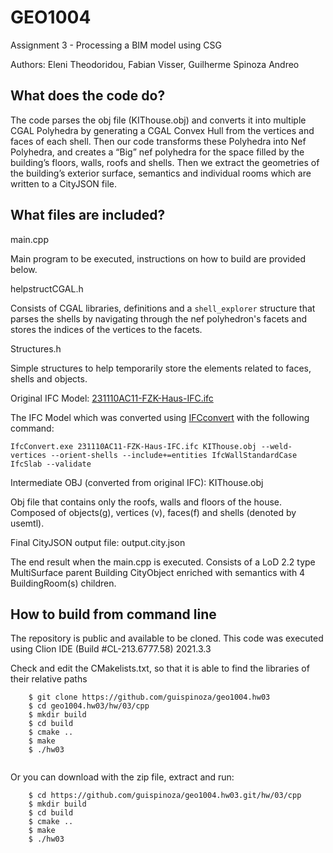 # GEO1004
Assignment 3 - Processing a BIM model using CSG

Authors: Eleni Theodoridou, Fabian Visser, Guilherme Spinoza Andreo

## What does the code do?

The code parses the obj file (KIThouse.obj) and converts it into multiple CGAL Polyhedra by generating a CGAL Convex Hull from  the vertices and faces of each shell. Then our code transforms these Polyhedra into Nef Polyhedra, and creates a “Big” nef polyhedra for the space filled by the building’s floors, walls, roofs and shells. Then we extract the geometries of the building’s exterior surface, semantics and individual rooms which are written to a CityJSON file. 

## What files are included?
main.cpp

Main program to be executed, instructions on how to build are provided below.

helpstructCGAL.h

Consists of CGAL libraries, definitions and a ```shell_explorer``` structure that parses the shells by navigating through the nef polyhedron's facets and stores the indices of the vertices to the facets. 

Structures.h

Simple structures to help temporarily store the elements related to faces, shells and objects.

Original IFC Model: [231110AC11-FZK-Haus-IFC.ifc](http://openifcmodel.cs.auckland.ac.nz/Model/Details/109)

The IFC Model which was converted using [IFCconvert](http://ifcopenshell.org/ifcconvert) with the following command:

```IfcConvert.exe 231110AC11-FZK-Haus-IFC.ifc KIThouse.obj --weld-vertices --orient-shells --include+=entities IfcWallStandardCase IfcSlab --validate```

Intermediate OBJ (converted from original IFC): KIThouse.obj

Obj file that contains only the roofs, walls and floors of the house. Composed of objects(g), vertices (v), faces(f) and shells (denoted by usemtl).

Final CityJSON output file: output.city.json

The end result when the main.cpp is executed. Consists of a LoD 2.2 type MultiSurface parent Building CityObject enriched with semantics with 4 BuildingRoom(s) children.

## How to build from command line

The repository is public and available to be cloned.
This code was executed using Clion IDE (Build #CL-213.6777.58) 2021.3.3

Check and edit the CMakelists.txt, so that it is able to find the libraries of their relative paths 

```
    $ git clone https://github.com/guispinoza/geo1004.hw03
    $ cd geo1004.hw03/hw/03/cpp
    $ mkdir build
    $ cd build
    $ cmake ..
    $ make
    $ ./hw03
  
```
Or you can download with the zip file, extract and run:
```
    $ cd https://github.com/guispinoza/geo1004.hw03.git/hw/03/cpp
    $ mkdir build
    $ cd build
    $ cmake ..
    $ make
    $ ./hw03

```

